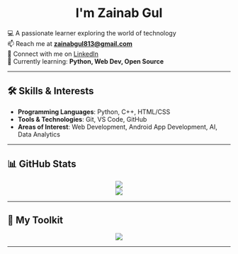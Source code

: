 <h1 align="center"> I'm Zainab Gul</h1>

💻 A passionate learner exploring the world of technology  
📫 Reach me at **zainabgul813@gmail.com**  
🔗 Connect with me on [LinkedIn](https://www.linkedin.com/in/zainab-gul-7082ab295)  
🌱 Currently learning: **Python, Web Dev, Open Source**  

---


## 🛠 Skills & Interests  
- **Programming Languages**: Python, C++, HTML/CSS  
- **Tools & Technologies**: Git, VS Code, GitHub
- **Areas of Interest**: Web Development, Android App Development, AI, Data Analytics 

---

## 📊 GitHub Stats  
<p align="center">
  <img src="https://github-readme-stats.vercel.app/api?username=zainab-gul&show_icons=true&theme=radical" />  
  <br>  
  <img src="https://github-readme-stats.vercel.app/api/top-langs/?username=zainab-gul&layout=compact&theme=radical" />  
</p>  

---

## 🔧 My Toolkit  
<p align="center">
  <img src="https://skillicons.dev/icons?i=python,html,css,git,github,vscode" />  
</p>  

--- 
